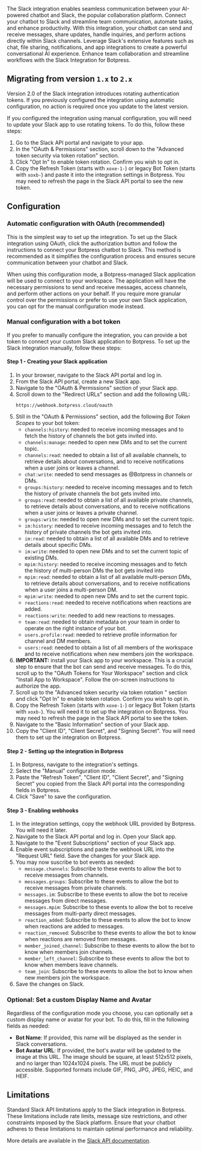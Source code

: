 The Slack integration enables seamless communication between your AI-powered chatbot and Slack, the popular collaboration platform. Connect your chatbot to Slack and streamline team communication, automate tasks, and enhance productivity. With this integration, your chatbot can send and receive messages, share updates, handle inquiries, and perform actions directly within Slack channels. Leverage Slack's extensive features such as chat, file sharing, notifications, and app integrations to create a powerful conversational AI experience. Enhance team collaboration and streamline workflows with the Slack Integration for Botpress.

## Migrating from version `1.x` to `2.x`

Version 2.0 of the Slack integration introduces rotating authentication tokens. If you previously configured the integration using automatic configuration, no action is required once you update to the latest version.

If you configured the integration using manual configuration, you will need to update your Slack app to use rotating tokens. To do this, follow these steps:

1. Go to the Slack API portal and navigate to your app.
2. In the "OAuth & Permissions" section, scroll down to the "Advanced token security via token rotation" section.
3. Click "Opt In" to enable token rotation. Confirm you wish to opt in.
4. Copy the Refresh Token (starts with `xoxe-1-`) or legacy Bot Token (starts with `xoxb-`) and paste it into the integration settings in Botpress. You may need to refresh the page in the Slack API portal to see the new token.

## Configuration

### Automatic configuration with OAuth (recommended)

This is the simplest way to set up the integration. To set up the Slack integration using OAuth, click the authorization button and follow the instructions to connect your Botpress chatbot to Slack. This method is recommended as it simplifies the configuration process and ensures secure communication between your chatbot and Slack.

When using this configuration mode, a Botpress-managed Slack application will be used to connect to your workspace. The application will have the necessary permissions to send and receive messages, access channels, and perform other actions on your behalf. If you require more granular control over the permissions or prefer to use your own Slack application, you can opt for the manual configuration mode instead.

### Manual configuration with a bot token

If you prefer to manually configure the integration, you can provide a bot token to connect your custom Slack application to Botpress. To set up the Slack integration manually, follow these steps:

#### Step 1 - Creating your Slack application

1. In your browser, navigate to the Slack API portal and log in.
2. From the Slack API portal, create a new Slack app.
3. Navigate to the "OAuth & Permissions" section of your Slack app.
4. Scroll down to the "Redirect URLs" section and add the following URL:
   ```
   https://webhook.botpress.cloud/oauth
   ```
5. Still in the "OAuth & Permissions" section, add the following _Bot Token Scopes_ to your bot token:
   - `channels:history`: needed to receive incoming messages and to fetch the history of channels the bot gets invited into.
   - `channels:manage`: needed to open new DMs and to set the current topic.
   - `channels:read`: needed to obtain a list of all available channels, to retrieve details about conversations, and to receive notifications when a user joins or leaves a channel.
   - `chat:write`: needed to send messages as @Botpress in channels or DMs.
   - `groups:history`: needed to receive incoming messages and to fetch the history of private channels the bot gets invited into.
   - `groups:read`: needed to obtain a list of all available private channels, to retrieve details about conversations, and to receive notifications when a user joins or leaves a private channel.
   - `groups:write`: needed to open new DMs and to set the current topic.
   - `im:history`: needed to receive incoming messages and to fetch the history of private channels the bot gets invited into.
   - `im:read`: needed to obtain a list of all available DMs and to retrieve details about specific DMs.
   - `im:write`: needed to open new DMs and to set the current topic of existing DMs.
   - `mpim:history`: needed to receive incoming messages and to fetch the history of multi-person DMs the bot gets invited into
   - `mpim:read`: needed to obtain a list of all available multi-person DMs, to retrieve details about conversations, and to receive notifications when a user joins a multi-person DM.
   - `mpim:write`: needed to open new DMs and to set the current topic.
   - `reactions:read`: needed to receive notifications when reactions are added.
   - `reactions:write`: needed to add new reactions to messages.
   - `team:read`: needed to obtain metadata on your team in order to operate on the right instance of your bot.
   - `users.profile:read`: needed to retrieve profile information for channel and DM members.
   - `users:read`: needed to obtain a list of all members of the workspace and to receive notifications when new members join the workspace.
6. **IMPORTANT:** install your Slack app to your workspace. This is a crucial step to ensure that the bot can send and receive messages. To do this, scroll up to the "OAuth Tokens for Your Workspace" section and click "Install App to Workspace". Follow the on-screen instructions to authorize the app.
7. Scroll up to the "Advanced token security via token rotation " section and click "Opt In" to enable token rotation. Confirm you wish to opt in.
8. Copy the Refresh Token (starts with `xoxe-1-`) or legacy Bot Token (starts with `xoxb-`). You will need it to set up the integration on Botpress. You may need to refresh the page in the Slack API portal to see the token.
9. Navigate to the "Basic Information" section of your Slack app.
10. Copy the "Client ID", "Client Secret", and "Signing Secret". You will need them to set up the integration on Botpress.

#### Step 2 - Setting up the integration in Botpress

1. In Botpress, navigate to the integration's settings.
2. Select the "Manual" configuration mode.
3. Paste the "Refresh Token", "Client ID", "Client Secret", and "Signing Secret" you copied from the Slack API portal into the corresponding fields in Botpress.
4. Click "Save" to save the configuration.

#### Step 3 - Enabling webhooks

1. In the integration settings, copy the webhook URL provided by Botpress. You will need it later.
2. Navigate to the Slack API portal and log in. Open your Slack app.
3. Navigate to the "Event Subscriptions" section of your Slack app.
4. Enable event subscriptions and paste the webhook URL into the "Request URL" field. Save the changes for your Slack app.
5. You may now suscribe to bot events as needed:
   - `message.channels`: Subscribe to these events to allow the bot to receive messages from channels.
   - `messages.groups`: Subscribe to these events to allow the bot to receive messages from private channels.
   - `messages.im`: Subscribe to these events to allow the bot to receive messages from direct messages.
   - `messages.mpim`: Subscribe to these events to allow the bot to receive messages from multi-party direct messages.
   - `reaction_added`: Subscribe to these events to allow the bot to know when reactions are added to messages.
   - `reaction_removed`: Subscribe to these events to allow the bot to know when reactions are removed from messages.
   - `member_joined_channel`: Subscribe to these events to allow the bot to know when members join channels.
   - `member_left_channel`: Subscribe to these events to allow the bot to know when members leave channels.
   - `team_join`: Subscribe to these events to allow the bot to know when new members join the workspace.
6. Save the changes on Slack.

### Optional: Set a custom Display Name and Avatar

Regardless of the configuration mode you choose, you can optionally set a custom display name or avatar for your bot. To do this, fill in the following fields as needed:

- **Bot Name**: If provided, this name will be displayed as the sender in Slack conversations.
- **Bot Avatar URL**: If provided, the bot's avatar will be updated to the image at this URL. The image should be square, at least 512x512 pixels, and no larger than 1024x1024 pixels. The URL must be publicly accessible. Supported formats include GIF, PNG, JPG, JPEG, HEIC, and HEIF.

## Limitations

Standard Slack API limitations apply to the Slack integration in Botpress. These limitations include rate limits, message size restrictions, and other constraints imposed by the Slack platform. Ensure that your chatbot adheres to these limitations to maintain optimal performance and reliability.

More details are available in the [Slack API documentation](https://api.slack.com/apis/rate-limits).
